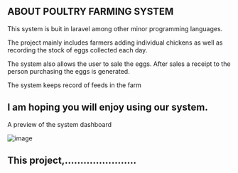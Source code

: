 

## ABOUT POULTRY FARMING SYSTEM

This system is buit in laravel among other minor programming languages.

The project mainly includes farmers adding individual chickens as well as recording the stock of eggs collected each day. 

The system also allows the user to sale the eggs. After sales a receipt to the person purchasing the eggs is generated. 

The system keeps record of feeds in the farm

## I am hoping you will enjoy using our system.

A preview of the system dashboard

![image](https://github.com/olivemuteru3/PoultryKenya/assets/162121704/cbaf00ac-eee3-4331-bd58-b564b5d39394)








## This project,.......................
